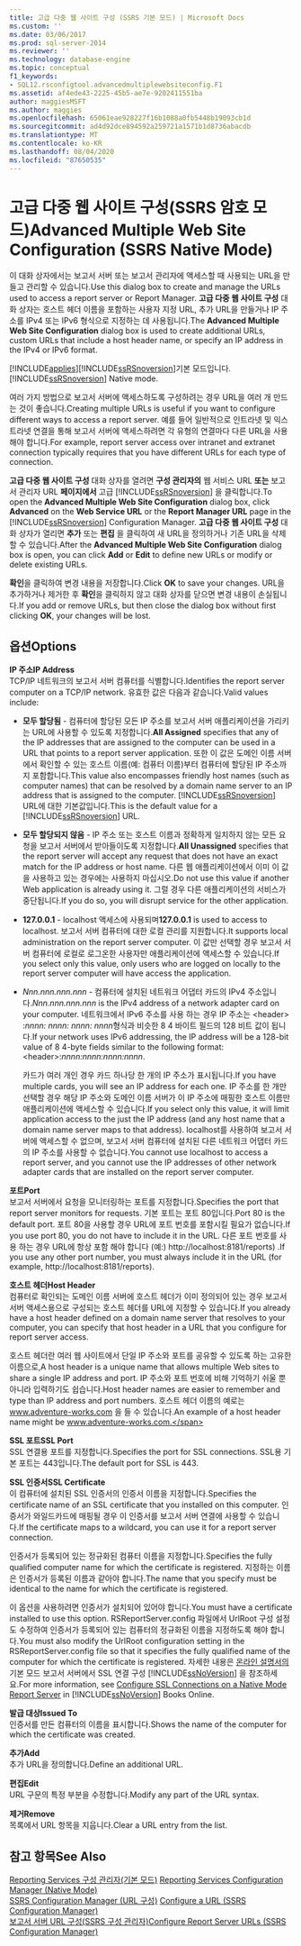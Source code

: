 ```yaml
---
title: 고급 다중 웹 사이트 구성 (SSRS 기본 모드) | Microsoft Docs
ms.custom: ''
ms.date: 03/06/2017
ms.prod: sql-server-2014
ms.reviewer: ''
ms.technology: database-engine
ms.topic: conceptual
f1_keywords:
- SQL12.rsconfigtool.advancedmultiplewebsiteconfig.F1
ms.assetid: af4ede43-2225-45b5-ae7e-9202411551ba
author: maggiesMSFT
ms.author: maggies
ms.openlocfilehash: 65061eae928227f16b1088a0fb5448b19093cb1d
ms.sourcegitcommit: ad4d92dce894592a259721a1571b1d8736abacdb
ms.translationtype: MT
ms.contentlocale: ko-KR
ms.lasthandoff: 08/04/2020
ms.locfileid: "87650535"
---
```

# <a name="advanced-multiple-web-site-configuration-ssrs-native-mode"></a><span data-ttu-id="4234f-102">고급 다중 웹 사이트 구성(SSRS 암호 모드)</span><span class="sxs-lookup"><span data-stu-id="4234f-102">Advanced Multiple Web Site Configuration (SSRS Native Mode)</span></span>
  <span data-ttu-id="4234f-103">이 대화 상자에서는 보고서 서버 또는 보고서 관리자에 액세스할 때 사용되는 URL을 만들고 관리할 수 있습니다.</span><span class="sxs-lookup"><span data-stu-id="4234f-103">Use this dialog box to create and manage the URLs used to access a report server or Report Manager.</span></span> <span data-ttu-id="4234f-104">**고급 다중 웹 사이트 구성** 대화 상자는 호스트 헤더 이름을 포함하는 사용자 지정 URL, 추가 URL을 만들거나 IP 주소를 IPv4 또는 IPv6 형식으로 지정하는 데 사용됩니다.</span><span class="sxs-lookup"><span data-stu-id="4234f-104">The **Advanced Multiple Web Site Configuration** dialog box is used to create additional URLs, custom URLs that include a host header name, or specify an IP address in the IPv4 or IPv6 format.</span></span>  
  
 [!INCLUDE[applies](../../includes/applies-md.md)]<span data-ttu-id="4234f-105">[!INCLUDE[ssRSnoversion](../../includes/ssrsnoversion-md.md)]기본 모드입니다.</span><span class="sxs-lookup"><span data-stu-id="4234f-105">[!INCLUDE[ssRSnoversion](../../includes/ssrsnoversion-md.md)] Native mode.</span></span>  
  
 <span data-ttu-id="4234f-106">여러 가지 방법으로 보고서 서버에 액세스하도록 구성하려는 경우 URL을 여러 개 만드는 것이 좋습니다.</span><span class="sxs-lookup"><span data-stu-id="4234f-106">Creating multiple URLs is useful if you want to configure different ways to access a report server.</span></span> <span data-ttu-id="4234f-107">예를 들어 일반적으로 인트라넷 및 익스트라넷 연결을 통해 보고서 서버에 액세스하려면 각 유형의 연결마다 다른 URL을 사용해야 합니다.</span><span class="sxs-lookup"><span data-stu-id="4234f-107">For example, report server access over intranet and extranet connection typically requires that you have different URLs for each type of connection.</span></span>  
  
 <span data-ttu-id="4234f-108">**고급 다중 웹 사이트 구성** 대화 상자를 열려면 **구성 관리자의** 웹 서비스 URL **또는** 보고서 관리자 URL **페이지에서** 고급 [!INCLUDE[ssRSnoversion](../../includes/ssrsnoversion-md.md)] 을 클릭합니다.</span><span class="sxs-lookup"><span data-stu-id="4234f-108">To open the **Advanced Multiple Web Site Configuration** dialog box, click **Advanced** on the **Web Service URL** or the **Report Manager URL** page in the [!INCLUDE[ssRSnoversion](../../includes/ssrsnoversion-md.md)] Configuration Manager.</span></span> <span data-ttu-id="4234f-109">**고급 다중 웹 사이트 구성** 대화 상자가 열리면 **추가** 또는 **편집** 을 클릭하여 새 URL을 정의하거나 기존 URL을 삭제할 수 있습니다.</span><span class="sxs-lookup"><span data-stu-id="4234f-109">After the **Advanced Multiple Web Site Configuration** dialog box is open, you can click **Add** or **Edit** to define new URLs or modify or delete existing URLs.</span></span>  
  
 <span data-ttu-id="4234f-110">**확인**을 클릭하여 변경 내용을 저장합니다.</span><span class="sxs-lookup"><span data-stu-id="4234f-110">Click **OK** to save your changes.</span></span> <span data-ttu-id="4234f-111">URL을 추가하거나 제거한 후 **확인**을 클릭하지 않고 대화 상자를 닫으면 변경 내용이 손실됩니다.</span><span class="sxs-lookup"><span data-stu-id="4234f-111">If you add or remove URLs, but then close the dialog box without first clicking **OK**, your changes will be lost.</span></span>  
  
## <a name="options"></a><span data-ttu-id="4234f-112">옵션</span><span class="sxs-lookup"><span data-stu-id="4234f-112">Options</span></span>  
 <span data-ttu-id="4234f-113">**IP 주소**</span><span class="sxs-lookup"><span data-stu-id="4234f-113">**IP Address**</span></span>  
 <span data-ttu-id="4234f-114">TCP/IP 네트워크의 보고서 서버 컴퓨터를 식별합니다.</span><span class="sxs-lookup"><span data-stu-id="4234f-114">Identifies the report server computer on a TCP/IP network.</span></span> <span data-ttu-id="4234f-115">유효한 값은 다음과 같습니다.</span><span class="sxs-lookup"><span data-stu-id="4234f-115">Valid values include:</span></span>  
  
-   <span data-ttu-id="4234f-116">**모두 할당됨** - 컴퓨터에 할당된 모든 IP 주소를 보고서 서버 애플리케이션을 가리키는 URL에 사용할 수 있도록 지정합니다.</span><span class="sxs-lookup"><span data-stu-id="4234f-116">**All Assigned** specifies that any of the IP addresses that are assigned to the computer can be used in a URL that points to a report server application.</span></span> <span data-ttu-id="4234f-117">또한 이 값은 도메인 이름 서버에서 확인할 수 있는 호스트 이름(예: 컴퓨터 이름)부터 컴퓨터에 할당된 IP 주소까지 포함합니다.</span><span class="sxs-lookup"><span data-stu-id="4234f-117">This value also encompasses friendly host names (such as computer names) that can be resolved by a domain name server to an IP address that is assigned to the computer.</span></span> <span data-ttu-id="4234f-118">[!INCLUDE[ssRSnoversion](../../includes/ssrsnoversion-md.md)] URL에 대한 기본값입니다.</span><span class="sxs-lookup"><span data-stu-id="4234f-118">This is the default value for a [!INCLUDE[ssRSnoversion](../../includes/ssrsnoversion-md.md)] URL.</span></span>  
  
-   <span data-ttu-id="4234f-119">**모두 할당되지 않음** - IP 주소 또는 호스트 이름과 정확하게 일치하지 않는 모든 요청을 보고서 서버에서 받아들이도록 지정합니다.</span><span class="sxs-lookup"><span data-stu-id="4234f-119">**All Unassigned** specifies that the report server will accept any request that does not have an exact match for the IP address or host name.</span></span> <span data-ttu-id="4234f-120">다른 웹 애플리케이션에서 이미 이 값을 사용하고 있는 경우에는 사용하지 마십시오.</span><span class="sxs-lookup"><span data-stu-id="4234f-120">Do not use this value if another Web application is already using it.</span></span> <span data-ttu-id="4234f-121">그럴 경우 다른 애플리케이션의 서비스가 중단됩니다.</span><span class="sxs-lookup"><span data-stu-id="4234f-121">If you do so, you will disrupt service for the other application.</span></span>  
  
-   <span data-ttu-id="4234f-122">**127.0.0.1** - localhost 액세스에 사용되며</span><span class="sxs-lookup"><span data-stu-id="4234f-122">**127.0.0.1** is used to access to localhost.</span></span> <span data-ttu-id="4234f-123">보고서 서버 컴퓨터에 대한 로컬 관리를 지원합니다.</span><span class="sxs-lookup"><span data-stu-id="4234f-123">It supports local administration on the report server computer.</span></span> <span data-ttu-id="4234f-124">이 값만 선택할 경우 보고서 서버 컴퓨터에 로컬로 로그온한 사용자만 애플리케이션에 액세스할 수 있습니다.</span><span class="sxs-lookup"><span data-stu-id="4234f-124">If you select only this value, only users who are logged on locally to the report server computer will have access the application.</span></span>  
  
-   <span data-ttu-id="4234f-125">*Nnn.nnn.nnn.nnn* - 컴퓨터에 설치된 네트워크 어댑터 카드의 IPv4 주소입니다.</span><span class="sxs-lookup"><span data-stu-id="4234f-125">*Nnn.nnn.nnn.nnn* is the IPv4 address of a network adapter card on your computer.</span></span> <span data-ttu-id="4234f-126">네트워크에서 IPv6 주소를 사용 하는 경우 IP 주소는 \<header> :*nnnn: nnnn: nnnn: nnnn*형식과 비슷한 8 4 바이트 필드의 128 비트 값이 됩니다.</span><span class="sxs-lookup"><span data-stu-id="4234f-126">If your network uses IPv6 addressing, the IP address will be a 128-bit value of 8 4-byte fields similar to the following format: \<header>:*nnnn:nnnn:nnnn:nnnn*.</span></span>  
  
     <span data-ttu-id="4234f-127">카드가 여러 개인 경우 카드 하나당 한 개의 IP 주소가 표시됩니다.</span><span class="sxs-lookup"><span data-stu-id="4234f-127">If you have multiple cards, you will see an IP address for each one.</span></span> <span data-ttu-id="4234f-128">IP 주소를 한 개만 선택할 경우 해당 IP 주소와 도메인 이름 서버가 이 IP 주소에 매핑한 호스트 이름만 애플리케이션에 액세스할 수 있습니다.</span><span class="sxs-lookup"><span data-stu-id="4234f-128">If you select only this value, it will limit application access to the just the IP address (and any host name that a domain name server maps to that address).</span></span> <span data-ttu-id="4234f-129">localhost를 사용하여 보고서 서버에 액세스할 수 없으며, 보고서 서버 컴퓨터에 설치된 다른 네트워크 어댑터 카드의 IP 주소를 사용할 수 없습니다.</span><span class="sxs-lookup"><span data-stu-id="4234f-129">You cannot use localhost to access a report server, and you cannot use the IP addresses of other network adapter cards that are installed on the report server computer.</span></span>  
  
 <span data-ttu-id="4234f-130">**포트**</span><span class="sxs-lookup"><span data-stu-id="4234f-130">**Port**</span></span>  
 <span data-ttu-id="4234f-131">보고서 서버에서 요청을 모니터링하는 포트를 지정합니다.</span><span class="sxs-lookup"><span data-stu-id="4234f-131">Specifies the port that report server monitors for requests.</span></span> <span data-ttu-id="4234f-132">기본 포트는 포트 80입니다.</span><span class="sxs-lookup"><span data-stu-id="4234f-132">Port 80 is the default port.</span></span> <span data-ttu-id="4234f-133">포트 80을 사용할 경우 URL에 포트 번호를 포함시킬 필요가 없습니다.</span><span class="sxs-lookup"><span data-stu-id="4234f-133">If you use port 80, you do not have to include it in the URL.</span></span> <span data-ttu-id="4234f-134">다른 포트 번호를 사용 하는 경우 URL에 항상 포함 해야 합니다 (예:) http://localhost:8181/reports) .</span><span class="sxs-lookup"><span data-stu-id="4234f-134">If you use any other port number, you must always include it in the URL (for example, http://localhost:8181/reports).</span></span>  
  
 <span data-ttu-id="4234f-135">**호스트 헤더**</span><span class="sxs-lookup"><span data-stu-id="4234f-135">**Host Header**</span></span>  
 <span data-ttu-id="4234f-136">컴퓨터로 확인되는 도메인 이름 서버에 호스트 헤더가 이미 정의되어 있는 경우 보고서 서버 액세스용으로 구성되는 호스트 헤더를 URL에 지정할 수 있습니다.</span><span class="sxs-lookup"><span data-stu-id="4234f-136">If you already have a host header defined on a domain name server that resolves to your computer, you can specify that host header in a URL that you configure for report server access.</span></span>  
  
 <span data-ttu-id="4234f-137">호스트 헤더란 여러 웹 사이트에서 단일 IP 주소와 포트를 공유할 수 있도록 하는 고유한 이름으로,</span><span class="sxs-lookup"><span data-stu-id="4234f-137">A host header is a unique name that allows multiple Web sites to share a single IP address and port.</span></span> <span data-ttu-id="4234f-138">IP 주소와 포트 번호에 비해 기억하기 쉬울 뿐 아니라 입력하기도 쉽습니다.</span><span class="sxs-lookup"><span data-stu-id="4234f-138">Host header names are easier to remember and type than IP address and port numbers.</span></span> <span data-ttu-id="4234f-139">호스트 헤더 이름의 예로는 www.adventure-works.com 을 들 수 있습니다.</span><span class="sxs-lookup"><span data-stu-id="4234f-139">An example of a host header name might be www.adventure-works.com.</span></span>  
  
 <span data-ttu-id="4234f-140">**SSL 포트**</span><span class="sxs-lookup"><span data-stu-id="4234f-140">**SSL Port**</span></span>  
 <span data-ttu-id="4234f-141">SSL 연결용 포트를 지정합니다.</span><span class="sxs-lookup"><span data-stu-id="4234f-141">Specifies the port for SSL connections.</span></span> <span data-ttu-id="4234f-142">SSL용 기본 포트는 443입니다.</span><span class="sxs-lookup"><span data-stu-id="4234f-142">The default port for SSL is 443.</span></span>  
  
 <span data-ttu-id="4234f-143">**SSL 인증서**</span><span class="sxs-lookup"><span data-stu-id="4234f-143">**SSL Certificate**</span></span>  
 <span data-ttu-id="4234f-144">이 컴퓨터에 설치된 SSL 인증서의 인증서 이름을 지정합니다.</span><span class="sxs-lookup"><span data-stu-id="4234f-144">Specifies the certificate name of an SSL certificate that you installed on this computer.</span></span> <span data-ttu-id="4234f-145">인증서가 와일드카드에 매핑될 경우 이 인증서를 보고서 서버 연결에 사용할 수 있습니다.</span><span class="sxs-lookup"><span data-stu-id="4234f-145">If the certificate maps to a wildcard, you can use it for a report server connection.</span></span>  
  
 <span data-ttu-id="4234f-146">인증서가 등록되어 있는 정규화된 컴퓨터 이름을 지정합니다.</span><span class="sxs-lookup"><span data-stu-id="4234f-146">Specifies the fully qualified computer name for which the certificate is registered.</span></span> <span data-ttu-id="4234f-147">지정하는 이름은 인증서가 등록된 이름과 같아야 합니다.</span><span class="sxs-lookup"><span data-stu-id="4234f-147">The name that you specify must be identical to the name for which the certificate is registered.</span></span>  
  
 <span data-ttu-id="4234f-148">이 옵션을 사용하려면 인증서가 설치되어 있어야 합니다.</span><span class="sxs-lookup"><span data-stu-id="4234f-148">You must have a certificate installed to use this option.</span></span> <span data-ttu-id="4234f-149">RSReportServer.config 파일에서 UrlRoot 구성 설정도 수정하여 인증서가 등록되어 있는 컴퓨터의 정규화된 이름을 지정하도록 해야 합니다.</span><span class="sxs-lookup"><span data-stu-id="4234f-149">You must also modify the UrlRoot configuration setting in the RSReportServer.config file so that it specifies the fully qualified name of the computer for which the certificate is registered.</span></span> <span data-ttu-id="4234f-150">자세한 내용은 [온라인 설명서의](../../reporting-services/security/configure-ssl-connections-on-a-native-mode-report-server.md) 기본 모드 보고서 서버에서 SSL 연결 구성 [!INCLUDE[ssNoVersion](../../includes/ssnoversion-md.md)] 을 참조하세요.</span><span class="sxs-lookup"><span data-stu-id="4234f-150">For more information, see [Configure SSL Connections on a Native Mode Report Server](../../reporting-services/security/configure-ssl-connections-on-a-native-mode-report-server.md) in [!INCLUDE[ssNoVersion](../../includes/ssnoversion-md.md)] Books Online.</span></span>  
  
 <span data-ttu-id="4234f-151">**발급 대상**</span><span class="sxs-lookup"><span data-stu-id="4234f-151">**Issued To**</span></span>  
 <span data-ttu-id="4234f-152">인증서를 만든 컴퓨터의 이름을 표시합니다.</span><span class="sxs-lookup"><span data-stu-id="4234f-152">Shows the name of the computer for which the certificate was created.</span></span>  
  
 <span data-ttu-id="4234f-153">**추가**</span><span class="sxs-lookup"><span data-stu-id="4234f-153">**Add**</span></span>  
 <span data-ttu-id="4234f-154">추가 URL을 정의합니다.</span><span class="sxs-lookup"><span data-stu-id="4234f-154">Define an additional URL.</span></span>  
  
 <span data-ttu-id="4234f-155">**편집**</span><span class="sxs-lookup"><span data-stu-id="4234f-155">**Edit**</span></span>  
 <span data-ttu-id="4234f-156">URL 구문의 특정 부분을 수정합니다.</span><span class="sxs-lookup"><span data-stu-id="4234f-156">Modify any part of the URL syntax.</span></span>  
  
 <span data-ttu-id="4234f-157">**제거**</span><span class="sxs-lookup"><span data-stu-id="4234f-157">**Remove**</span></span>  
 <span data-ttu-id="4234f-158">목록에서 URL 항목을 지웁니다.</span><span class="sxs-lookup"><span data-stu-id="4234f-158">Clear a URL entry from the list.</span></span>  
  
## <a name="see-also"></a><span data-ttu-id="4234f-159">참고 항목</span><span class="sxs-lookup"><span data-stu-id="4234f-159">See Also</span></span>  
 <span data-ttu-id="4234f-160">[Reporting Services 구성 관리자&#40;기본 모드&#41;](../../../2014/sql-server/install/reporting-services-configuration-manager-native-mode.md) </span><span class="sxs-lookup"><span data-stu-id="4234f-160">[Reporting Services Configuration Manager &#40;Native Mode&#41;](../../../2014/sql-server/install/reporting-services-configuration-manager-native-mode.md) </span></span>  
 <span data-ttu-id="4234f-161">[SSRS Configuration Manager &#40;URL 구성&#41;](../../reporting-services/install-windows/configure-a-url-ssrs-configuration-manager.md) </span><span class="sxs-lookup"><span data-stu-id="4234f-161">[Configure a URL  &#40;SSRS Configuration Manager&#41;](../../reporting-services/install-windows/configure-a-url-ssrs-configuration-manager.md) </span></span>  
 [<span data-ttu-id="4234f-162">보고서 서버 URL 구성&#40;SSRS 구성 관리자&#41;</span><span class="sxs-lookup"><span data-stu-id="4234f-162">Configure Report Server URLs  &#40;SSRS Configuration Manager&#41;</span></span>](../../reporting-services/install-windows/configure-report-server-urls-ssrs-configuration-manager.md)  
  
  

